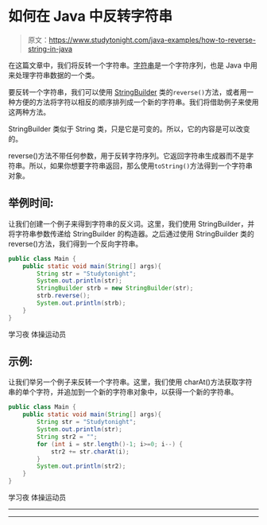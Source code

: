 # 如何在 Java 中反转字符串

> 原文：<https://www.studytonight.com/java-examples/how-to-reverse-string-in-java>

在这篇文章中，我们将反转一个字符串。[字符串](https://www.studytonight.com/java/string-handling-in-java.php)是一个字符序列，也是 Java 中用来处理字符串数据的一个类。

要反转一个字符串，我们可以使用 [StringBuilder](https://www.studytonight.com/java/stringbuilder-class.php) 类的`reverse()`方法，或者用一种方便的方法将字符以相反的顺序排列成一个新的字符串。我们将借助例子来使用这两种方法。

StringBuilder 类似于 String 类，只是它是可变的。所以，它的内容是可以改变的。

reverse()方法不带任何参数，用于反转字符序列。它返回字符串生成器而不是字符串。所以，如果你想要字符串返回，那么使用`toString()`方法得到一个字符串对象。

## 举例时间:

让我们创建一个例子来得到字符串的反义词。这里，我们使用 StringBuilder，并将字符串参数传递给 StringBuilder 的构造器。之后通过使用 StringBuilder 类的 reverse()方法，我们得到一个反向字符串。

```java
public class Main {
	public static void main(String[] args){
		String str = "Studytonight";
		System.out.println(str);
		StringBuilder strb = new StringBuilder(str);
		strb.reverse();
		System.out.println(strb);
	}
}
```

学习夜
体操运动员

## 示例:

让我们举另一个例子来反转一个字符串。这里，我们使用 charAt()方法获取字符串的单个字符，并追加到一个新的字符串对象中，以获得一个新的字符串。

```java
public class Main {
	public static void main(String[] args){
		String str = "Studytonight";
		System.out.println(str);
		String str2 = "";
		for (int i = str.length()-1; i>=0; i--) {
			str2 += str.charAt(i);
		}
		System.out.println(str2);
	}
}
```

学习夜
体操运动员

* * *

* * *